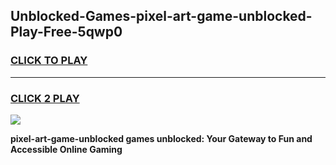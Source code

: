
## Unblocked-Games-pixel-art-game-unblocked-Play-Free-5qwp0
<h3>
<a href="https://premium76.site?title=pixel-art-game-unblocked&ref=09A">CLICK TO PLAY</a></h3>
<hr>

<h3>
<a href="https://premium76.site?title=pixel-art-game-unblocked&ref=09A">CLICK 2 PLAY</a>
  
</h3>

<a href="https://premium76.site?title=pixel-art-game-unblocked&ref=09A"><img src="https://clearcache.store/games.png"></a>


**pixel-art-game-unblocked games unblocked: Your Gateway to Fun and Accessible Online Gaming**
